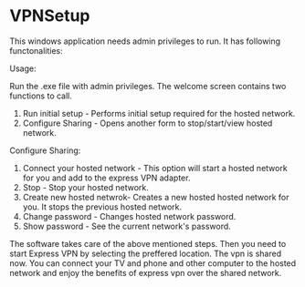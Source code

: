 # VPNSetup

This windows application needs admin privileges to run. It has following functonalities:

Usage:

Run the .exe file with admin privileges. 
The welcome screen contains two functions to call.
1. Run initial setup - Performs initial setup required for the hosted network.
2. Configure Sharing - Opens another form to stop/start/view hosted network.

Configure Sharing:
1. Connect your hosted network - This option will start a hosted network for you and add to the express VPN adapter.
2. Stop - Stop your hosted network.
3. Create new hosted netwrok-  Creates a new hosted hosted network for you. It stops the previous hosted network.
4. Change password -  Changes hosted network password.
5. Show password - See the current network's password.

The software takes care of the above mentioned steps. Then you need to start Express VPN by selecting the preffered location.
The vpn is shared now. You can connect your TV and phone and other computer to the hosted network and enjoy the benefits of express vpn over the shared network.
